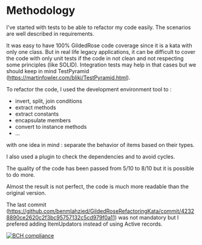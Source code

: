 Methodology
=======

I've started with tests to be able to refactor my code easily.
The scenarios are well described in requirements.

It was easy to have 100% GildedRose code coverage since it is a kata with only one class.
But in real life legacy applications, it can be difficult to cover the code with only unit tests if the code in not clean and not respecting some principles (like SOLID).
Integration tests may help in that cases but we should keep in mind TestPyramid (https://martinfowler.com/bliki/TestPyramid.html).

To refactor the code, I used the development environment tool to : 
- invert, split, join conditions
- extract methods
- extract constants
- encapsulate members
- convert to instance methods
- ...

with one idea in mind : separate the behavior of items based on their types.

I also used a plugin to check the dependencies and to avoid cycles.

The quality of the code has been passed from 5/10 to 8/10 but it is possible to do more.

Almost the result is not perfect, the code is much more readable than the original version.

The last commit (https://github.com/benmlahzied/GildedRoseRefactoringKata/commit/42328890ce2620c2f3bc95757132c5cd979f0a11) was not mandatory but I prefered adding ItemUpdators instead of using Active records. 

[![BCH compliance](https://bettercodehub.com/edge/badge/benmlahzied/GildedRoseRefactoringKata?branch=master)](https://bettercodehub.com/)


